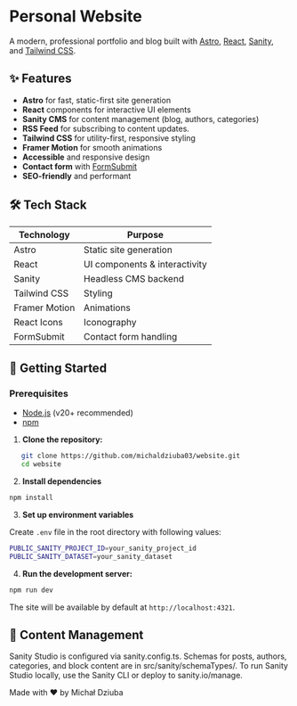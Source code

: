 # Personal Website

A modern, professional portfolio and blog built with [Astro](https://astro.build/), [React](https://react.dev/), [Sanity](https://www.sanity.io/), and [Tailwind CSS](https://tailwindcss.com/).

## ✨ Features

- **Astro** for fast, static-first site generation
- **React** components for interactive UI elements
- **Sanity CMS** for content management (blog, authors, categories)
- **RSS Feed** for subscribing to content updates.
- **Tailwind CSS** for utility-first, responsive styling
- **Framer Motion** for smooth animations
- **Accessible** and responsive design
- **Contact form** with [FormSubmit](https://formsubmit.co/)
- **SEO-friendly** and performant

## 🛠️ Tech Stack

| Technology      | Purpose                        |
|-----------------|-------------------------------|
| Astro           | Static site generation         |
| React           | UI components & interactivity  |
| Sanity          | Headless CMS backend           |
| Tailwind CSS    | Styling                        |
| Framer Motion   | Animations                     |
| React Icons     | Iconography                    |
| FormSubmit      | Contact form handling          |

## 🚀 Getting Started

### Prerequisites

- [Node.js](https://nodejs.org/) (v20+ recommended)
- [npm](https://www.npmjs.com/)

1. **Clone the repository:**

```sh
   git clone https://github.com/michaldziuba03/website.git
   cd website
```

2. **Install dependencies**

```sh
npm install
```

3. **Set up environment variables**

Create `.env` file in the root directory with following values:

```sh
PUBLIC_SANITY_PROJECT_ID=your_sanity_project_id
PUBLIC_SANITY_DATASET=your_sanity_dataset
```

4. **Run the development server:**

```sh
npm run dev
```

The site will be available by default at `http://localhost:4321`.

## 📝 Content Management

Sanity Studio is configured via sanity.config.ts.
Schemas for posts, authors, categories, and block content are in src/sanity/schemaTypes/.
To run Sanity Studio locally, use the Sanity CLI or deploy to sanity.io/manage.


Made with ❤️ by Michał Dziuba
